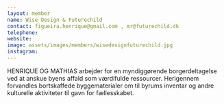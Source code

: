 ```yaml
---
layout: member
name: Wise Design & Futurechild
contact: figueira.henrique@gmail.com , mr@futurechild.dk
telephone:
website:
image: assets/images/members/wisedesignfuturechild.jpg
instagram:
---
```

HENRIQUE OG MATHIAS arbejder for en myndiggørende borgerdeltagelse ved at anskue byens affald som værdifulde ressourcer. Herigennem forvandles bortskaffede byggematerialer om til byrums inventar og andre kulturelle aktiviteter til gavn for fællesskabet.
